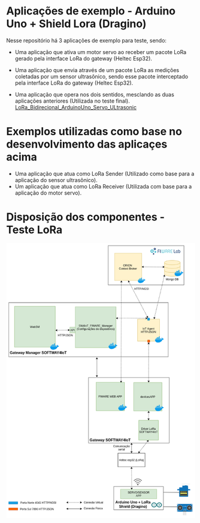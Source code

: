 # Aplicações de exemplo - Arduino Uno + Shield Lora (Dragino) 
Nesse repositório há 3 aplicações de exemplo para teste, sendo:
 * Uma aplicação que ativa um motor servo ao receber um pacote LoRa gerado pela interface LoRa do gateway (Heltec Esp32).
    
 * Uma aplicação que envia através de um pacote LoRa as medições coletadas por um sensor ultrasônico, sendo esse pacote interceptado pela interface LoRa do gateway (Heltec Esp32). 
 
 * Uma aplicação que opera nos dois sentidos, mesclando as duas aplicações anteriores (Utilizada no teste final).
 [LoRa_Bidirecional_ArduinoUno_Servo_ULtrasonic](https://github.com/LABORA-INF-UFG/SOFTWAY4IoT-F3-Docs/tree/master/FIWARE/ThingsApps_LoRa/LoRa_Bidirecional_ArduinoUno_Servo_ULtrasonic.ino)
# Exemplos utilizadas como base no desenvolvimento das aplicaçes acima 
 * Uma aplicação que atua como LoRa Sender (Utilizado como base para a aplicação do sensor ultrasônico).
 * Um aplicação que atua como LoRa Receiver (Utilizada com base para a aplicação do motor servo).

# Disposição dos componentes - Teste LoRa
<p align="center">
  <img src="../Images/Disposição_dos_Componentes-LoRa.png">
</p>

